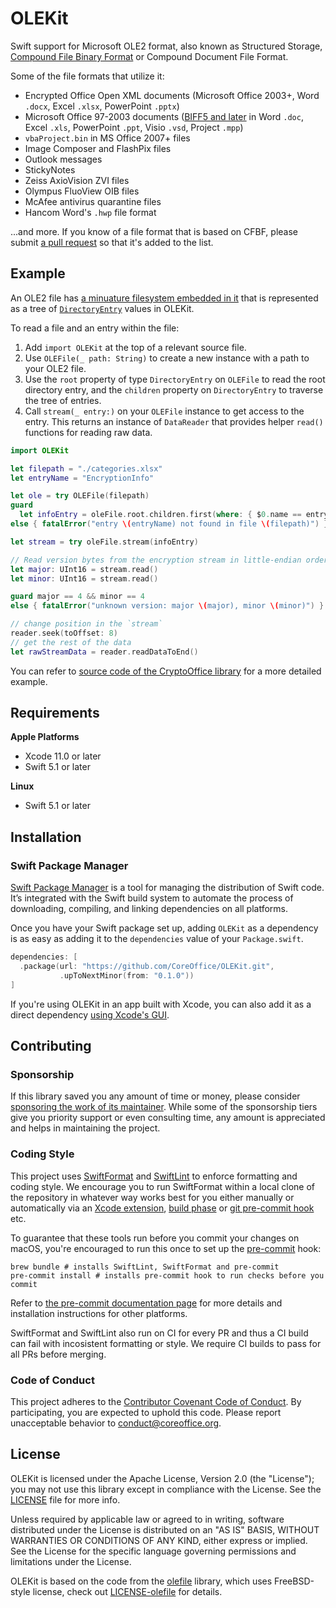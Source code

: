 # OLEKit

Swift support for Microsoft OLE2 format, also known as Structured Storage, [Compound File Binary Format](https://en.wikipedia.org/wiki/Compound_File_Binary_Format) or Compound Document File Format.

Some of the file formats that utilize it:

- Encrypted Office Open XML documents (Microsoft Office 2003+, Word `.docx`, Excel `.xlsx`, PowerPoint `.pptx`)
- Microsoft Office 97-2003 documents ([BIFF5 and later](https://www.gaia-gis.it/gaia-sins/freexl-1.0.5-doxy-doc/html/Format.html) in Word `.doc`, Excel `.xls`, PowerPoint `.ppt`, Visio `.vsd`, Project `.mpp`)
- `vbaProject.bin` in MS Office 2007+ files
- Image Composer and FlashPix files
- Outlook messages
- StickyNotes
- Zeiss AxioVision ZVI files
- Olympus FluoView OIB files
- McAfee antivirus quarantine files
- Hancom Word's `.hwp` file format

...and more. If you know of a file format that is based on CFBF, please submit [a pull request](https://github.com/MaxDesiatov/OLEKit/edit/master/README.md) so that it's added to the list.

## Example

An OLE2 file has [a minuature filesystem embedded in
it](https://en.wikipedia.org/wiki/Compound_File_Binary_Format#Structure) that is
represented as a tree of
[`DirectoryEntry`](https://github.com/CoreOffice/OLEKit/blob/master/Sources/OLEKit/DirectoryEntry.swift)
values in OLEKit.

To read a file and an entry within the file:

1. Add `import OLEKit` at the top of a relevant source file.
2. Use `OLEFile(_ path: String)` to create a new instance with a path to your OLE2 file.
3. Use the `root` property of type `DirectoryEntry` on `OLEFile` to read the root
   directory entry, and the `children` property on `DirectoryEntry` to traverse the tree of
   entries.
4. Call `stream(_ entry:)` on your `OLEFile` instance to get access to the entry.
   This returns an instance of `DataReader` that provides helper `read()` functions
   for reading raw data.

```swift
import OLEKit

let filepath = "./categories.xlsx"
let entryName = "EncryptionInfo"

let ole = try OLEFile(filepath)
guard
  let infoEntry = oleFile.root.children.first(where: { $0.name == entryName })
else { fatalError("entry \(entryName) not found in file \(filepath)") }

let stream = try oleFile.stream(infoEntry)

// Read version bytes from the encryption stream in little-endian order
let major: UInt16 = stream.read()
let minor: UInt16 = stream.read()

guard major == 4 && minor == 4
else { fatalError("unknown version: major \(major), minor \(minor)") }

// change position in the `stream`
reader.seek(toOffset: 8)
// get the rest of the data
let rawStreamData = reader.readDataToEnd()
```

You can refer to [source code of the CryptoOffice
library](https://github.com/CoreOffice/CryptoOffice/blob/3198d5e5add53fab66289a45f9f1760e360bac36/Sources/CryptoOffice/CryptoOfficeFile.swift#L28)
for a more detailed example.

## Requirements

**Apple Platforms**

- Xcode 11.0 or later
- Swift 5.1 or later

**Linux**

- Swift 5.1 or later

## Installation

### Swift Package Manager

[Swift Package Manager](https://swift.org/package-manager/) is a tool for
managing the distribution of Swift code. It’s integrated with the Swift build
system to automate the process of downloading, compiling, and linking
dependencies on all platforms.

Once you have your Swift package set up, adding `OLEKit` as a dependency is as
easy as adding it to the `dependencies` value of your `Package.swift`.

```swift
dependencies: [
  .package(url: "https://github.com/CoreOffice/OLEKit.git",
           .upToNextMinor(from: "0.1.0"))
]
```

If you're using OLEKit in an app built with Xcode, you can also add it as a direct
dependency [using Xcode's
GUI](https://developer.apple.com/documentation/xcode/adding_package_dependencies_to_your_app).

## Contributing

### Sponsorship

If this library saved you any amount of time or money, please consider [sponsoring
the work of its maintainer](https://github.com/sponsors/MaxDesiatov). While some of the
sponsorship tiers give you priority support or even consulting time, any amount is
appreciated and helps in maintaining the project.

### Coding Style

This project uses [SwiftFormat](https://github.com/nicklockwood/SwiftFormat)
and [SwiftLint](https://github.com/realm/SwiftLint) to
enforce formatting and coding style. We encourage you to run SwiftFormat within
a local clone of the repository in whatever way works best for you either
manually or automatically via an [Xcode
extension](https://github.com/nicklockwood/SwiftFormat#xcode-source-editor-extension),
[build phase](https://github.com/nicklockwood/SwiftFormat#xcode-build-phase) or
[git pre-commit
hook](https://github.com/nicklockwood/SwiftFormat#git-pre-commit-hook) etc.

To guarantee that these tools run before you commit your changes on macOS, you're encouraged
to run this once to set up the [pre-commit](https://pre-commit.com/) hook:

```
brew bundle # installs SwiftLint, SwiftFormat and pre-commit
pre-commit install # installs pre-commit hook to run checks before you commit
```

Refer to [the pre-commit documentation page](https://pre-commit.com/) for more details
and installation instructions for other platforms.

SwiftFormat and SwiftLint also run on CI for every PR and thus a CI build can
fail with incosistent formatting or style. We require CI builds to pass for all
PRs before merging.

### Code of Conduct

This project adheres to the [Contributor Covenant Code of
Conduct](https://github.com/CoreOffice/OLEKit/blob/master/CODE_OF_CONDUCT.md).
By participating, you are expected to uphold this code. Please report
unacceptable behavior to conduct@coreoffice.org.

## License

OLEKit is licensed under the Apache License, Version 2.0 (the "License");
you may not use this library except in compliance with the License.
See the
[LICENSE](https://github.com/CoreOffice/OLEKit/blob/master/LICENSE.md) file
for more info.

Unless required by applicable law or agreed to in writing, software
distributed under the License is distributed on an "AS IS" BASIS,
WITHOUT WARRANTIES OR CONDITIONS OF ANY KIND, either express or implied.
See the License for the specific language governing permissions and
limitations under the License.

OLEKit is based on the code from the [olefile](https://github.com/decalage2/olefile)
library, which uses FreeBSD-style license, check out
[LICENSE-olefile](https://github.com/CoreOffice/OLEKit/blob/master/LICENSE-olefile)
for details.
